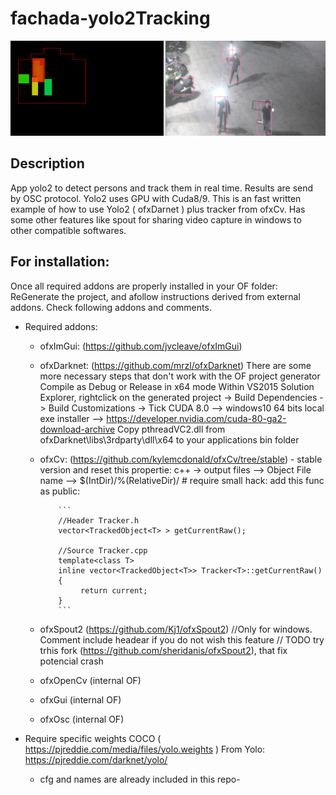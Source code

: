 fachada-yolo2Tracking
============ 

![fachada-yolo2Tracking](header.png)

Description
------------

App yolo2 to detect persons and track them in real time.
Results are send by OSC protocol. 
Yolo2 uses GPU with Cuda8/9.
This is an fast written example of how to use Yolo2 ( ofxDarnet ) plus tracker from ofxCv. 
Has some other features like spout for sharing video capture in windows to other compatible softwares.  

## For installation:

Once all required addons are properly installed in your OF folder: ReGenerate the project, and afollow instructions derived from external addons. Check following addons and comments.

 * Required addons: 
     - ofxImGui: (https://github.com/jvcleave/ofxImGui)
     - ofxDarknet: (https://github.com/mrzl/ofxDarknet)
              There are some more necessary steps that don't work with the OF project generator
              Compile as Debug or Release in x64 mode
              Within VS2015 Solution Explorer, rightclick on the generated project -> Build Dependencies -> Build Customizations -> Tick CUDA 8.0 --> windows10 64 bits local exe installer --> https://developer.nvidia.com/cuda-80-ga2-download-archive
              Copy pthreadVC2.dll from ofxDarknet\libs\3rdparty\dll\x64 to your applications bin folder

     
     - ofxCv: (https://github.com/kylemcdonald/ofxCv/tree/stable)
               - stable version and reset this propertie: c++ -> output files --> Object File name --> $(IntDir)/%(RelativeDir)/
               # require small hack: add this func as public:
              
               ```
               //Header Tracker.h
               vector<TrackedObject<T> > getCurrentRaw();

               //Source Tracker.cpp
               template<class T>
               inline vector<TrackedObject<T>> Tracker<T>::getCurrentRaw()
               {
                    return current;
               }
               ```
    - ofxSpout2 (https://github.com/Kj1/ofxSpout2) //Only for windows. Comment include headear if you do not wish this feature // TODO try trhis fork (https://github.com/sheridanis/ofxSpout2), that fix     potencial crash

     - ofxOpenCv (internal OF)
     - ofxGui (internal OF)
     - ofxOsc (internal OF)
     
 * Require specific weights COCO  ( https://pjreddie.com/media/files/yolo.weights ) From Yolo: https://pjreddie.com/darknet/yolo/
    - cfg and names are already included in this repo- 
 
 
  
